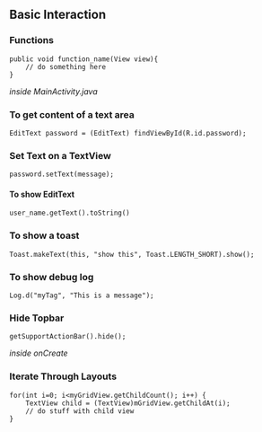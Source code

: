 
## Basic Interaction

### Functions

```
public void function_name(View view){
	// do something here
}
```

*inside MainActivity.java*

### To get content of a text area

```
EditText password = (EditText) findViewById(R.id.password);
```

### Set Text on a TextView

```
password.setText(message);
```

#### To show EditText

```
user_name.getText().toString()
```

### To show a toast

```
Toast.makeText(this, "show this", Toast.LENGTH_SHORT).show();
```

### To show debug log

```
Log.d("myTag", "This is a message");
```

### Hide Topbar

```
getSupportActionBar().hide();
```

*inside onCreate*

### Iterate Through Layouts

```
for(int i=0; i<myGridView.getChildCount(); i++) {
    TextView child = (TextView)mGridView.getChildAt(i);
    // do stuff with child view
}
```
